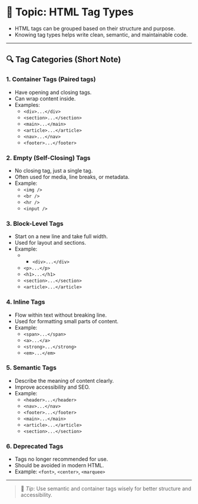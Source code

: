 # 📄 Topic: HTML Tag Types

- HTML tags can be grouped based on their structure and purpose.    
- Knowing tag types helps write clean, semantic, and maintainable code.
    

---

## 🔍 Tag Categories (Short Note)

### 1. Container Tags (Paired tags)

- Have opening and closing tags.    
- Can wrap content inside.    
- Examples:
	- `<div>...</div>`
	- `<section>...</section>`
	- `<main>...</main>`
	- `<article>...</article>`
	- `<nav>...</nav>`
	- `<footer>...</footer>`

### 2. Empty (Self-Closing) Tags

- No closing tag, just a single tag.    
- Often used for media, line breaks, or metadata.    
- Example:
	- `<img />`    
	- `<br />`    
	- `<hr />`    
	- `<input />`

### 3. Block-Level Tags

- Start on a new line and take full width.    
- Used for layout and sections.    
- Example: 
	- - `<div>...</div>`    
	- `<p>...</p>`    
	- `<h1>...</h1>`    
	- `<section>...</section>`    
	- `<article>...</article>`

### 4. Inline Tags

- Flow within text without breaking line.    
- Used for formatting small parts of content.    
- Example: 
	- `<span>...</span>`    
	- `<a>...</a>`    
	- `<strong>...</strong>`    
	- `<em>...</em>`

### 5. Semantic Tags

- Describe the meaning of content clearly.    
- Improve accessibility and SEO.    
- Example: 
	- `<header>...</header>`    
	- `<nav>...</nav>`    
	- `<footer>...</footer>`    
	- `<main>...</main>`    
	- `<article>...</article>`    
	- `<section>...</section>`

### 6. Deprecated Tags

- Tags no longer recommended for use.    
- Should be avoided in modern HTML.    
- Example: `<font>`, `<center>`, `<marquee>`    

---

> 🧠 _Tip_: Use semantic and container tags wisely for better structure and accessibility.